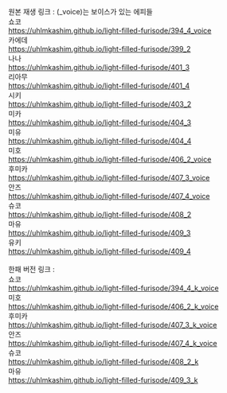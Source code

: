 원본 재생 링크 : (_voice)는 보이스가 있는 에피들<br>
쇼코<br>
https://uhlmkashim.github.io/light-filled-furisode/394_4_voice<br>
카에데<br>
https://uhlmkashim.github.io/light-filled-furisode/399_2 <br>
나나<br>
https://uhlmkashim.github.io/light-filled-furisode/401_3 <br>
리아무<br>
https://uhlmkashim.github.io/light-filled-furisode/401_4 <br>
시키<br>
https://uhlmkashim.github.io/light-filled-furisode/403_2 <br>
미카<br>
https://uhlmkashim.github.io/light-filled-furisode/404_3 <br>
미유<br>
https://uhlmkashim.github.io/light-filled-furisode/404_4 <br>
미호<br>
https://uhlmkashim.github.io/light-filled-furisode/406_2_voice <br>
후미카<br>
https://uhlmkashim.github.io/light-filled-furisode/407_3_voice <br>
안즈<br>
https://uhlmkashim.github.io/light-filled-furisode/407_4_voice <br>
슈코<br>
https://uhlmkashim.github.io/light-filled-furisode/408_2 <br>
마유<br>
https://uhlmkashim.github.io/light-filled-furisode/409_3 <br>
유키<br>
https://uhlmkashim.github.io/light-filled-furisode/409_4 <br>
<br>
한패 버전 링크 :<br>
쇼코<br>
https://uhlmkashim.github.io/light-filled-furisode/394_4_k_voice <br>
미호<br>
https://uhlmkashim.github.io/light-filled-furisode/406_2_k_voice <br>
후미카<br>
https://uhlmkashim.github.io/light-filled-furisode/407_3_k_voice <br>
안즈<br>
https://uhlmkashim.github.io/light-filled-furisode/407_4_k_voice <br>
슈코<br>
https://uhlmkashim.github.io/light-filled-furisode/408_2_k <br>
마유<br>
https://uhlmkashim.github.io/light-filled-furisode/409_3_k <br>
